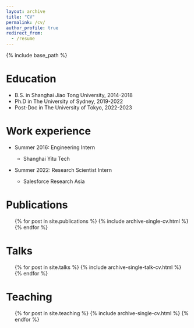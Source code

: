 ```yaml
---
layout: archive
title: "CV"
permalink: /cv/
author_profile: true
redirect_from:
  - /resume
---
```


{% include base_path %}

Education
======
* B.S. in Shanghai Jiao Tong University, 2014-2018
* Ph.D in The University of Sydney, 2019-2022 
* Post-Doc in The University of Tokyo, 2022-2023

Work experience
======
* Summer 2016: Engineering Intern
  * Shanghai Yitu Tech

* Summer 2022: Research Scientist Intern
  * Salesforce Research Asia
  
[//]: # (Skills)

[//]: # (======)

[//]: # (* Skill 1)

[//]: # (* Skill 2)

[//]: # (  * Sub-skill 2.1)

[//]: # (  * Sub-skill 2.2)

[//]: # (  * Sub-skill 2.3)

[//]: # (* Skill 3)

Publications
======
  <ul>{% for post in site.publications %}
    {% include archive-single-cv.html %}
  {% endfor %}</ul>
  
Talks
======
  <ul>{% for post in site.talks %}
    {% include archive-single-talk-cv.html %}
  {% endfor %}</ul>
  
Teaching
======
  <ul>{% for post in site.teaching %}
    {% include archive-single-cv.html %}
  {% endfor %}</ul>
  
[//]: # (Service and leadership)

[//]: # (======)

[//]: # (* Currently signed in to 43 different slack teams)
